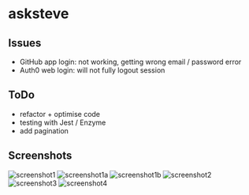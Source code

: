 # asksteve

## Issues

- GitHub app login: not working, getting wrong email / password error
- Auth0 web login: will not fully logout session

## ToDo

- refactor + optimise code
- testing with Jest / Enzyme
- add pagination

## Screenshots

![screenshot1](https://user-images.githubusercontent.com/14052885/48672142-285b0980-eb86-11e8-9a4c-f6e2db9a4100.png)
![screenshot1a](https://user-images.githubusercontent.com/14052885/48672143-285b0980-eb86-11e8-8680-d698da78f702.png)
![screenshot1b](https://user-images.githubusercontent.com/14052885/48672144-28f3a000-eb86-11e8-9b9f-91421b30729a.png)
![screenshot2](https://user-images.githubusercontent.com/14052885/48672145-28f3a000-eb86-11e8-895f-bde3c11d0c0e.png)
![screenshot3](https://user-images.githubusercontent.com/14052885/48672146-28f3a000-eb86-11e8-9948-c9bb1cb0f158.png)
![screenshot4](https://user-images.githubusercontent.com/14052885/48672147-298c3680-eb86-11e8-9189-431d17242aba.png)

